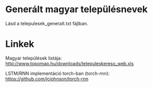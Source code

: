 # Generált magyar településnevek

Lásd a telepulesek_generalt.txt fájlban. 

# Linkek

Magyar települések listája: http://www.topomap.hu/downloads/telepuleskereso_web.xls

LSTM/RNN implementáció torch-ban (torch-rnn): https://github.com/jcjohnson/torch-rnn
